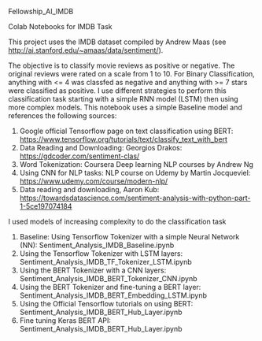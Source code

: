 Fellowship_AI_IMDB

Colab Notebooks for IMDB Task

This project uses the IMDB dataset compiled by Andrew Maas (see http://ai.stanford.edu/~amaas/data/sentiment/).

The objective is to classify movie reviews as positive or negative. The original reviews were rated on a scale from 1 to 10. For Binary Classification, anything with <= 4 was classfed as negative and anything with >= 7 stars were classified as positive.
I use different strategies to perform this classification task starting with a simple RNN model (LSTM) then using more complex models. This notebook uses a simple Baseline model and references the following sources:

1. Google official Tensorflow page on text classification using BERT: https://www.tensorflow.org/tutorials/text/classify_text_with_bert
2. Data Reading and Downloading: Georgios Drakos: https://gdcoder.com/sentiment-clas/
3. Word Tokenization: Coursera Deep learning NLP courses by Andrew Ng
4. Using CNN for NLP tasks: NLP course on Udemy by Martin Jocqueviel: https://www.udemy.com/course/modern-nlp/
5. Data reading and downloading, Aaron Kub: https://towardsdatascience.com/sentiment-analysis-with-python-part-1-5ce197074184

I used models of increasing complexity to do the classification task


1. Baseline: Using Tensorflow Tokenizer with a simple Neural Network (NN): Sentiment_Analysis_IMDB_Baseline.ipynb
2. Using the Tensorflow Tokenizer with LSTM layers: Sentiment_Analysis_IMDB_TF_Tokenizer_LSTM.ipynb
3. Using the BERT Tokenizer with a CNN layers: Sentiment_Analysis_IMDB_BERT_Tokenizer_CNN.ipynb
4. Using the BERT Tokenizer and fine-tuning a BERT layer: Sentiment_Analysis_IMDB_BERT_Embedding_LSTM.ipynb
5. Using the Official Tensorflow tutorials on using BERT: Sentiment_Analysis_IMDB_BERT_Hub_Layer.ipynb
6. Fine tuning Keras BERT API: Sentiment_Analysis_IMDB_BERT_Hub_Layer.ipynb
